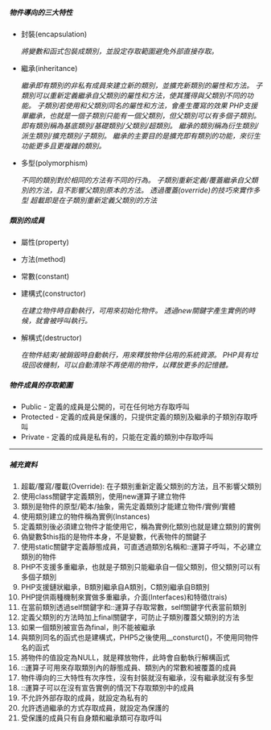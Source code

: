 ##### 物件導向的三大特性
- 封裝(encapsulation)

	*將變數和函式包裝成類別，並設定存取範圍避免外部直接存取。*

- 繼承(inheritance)

	*繼承即有類別的非私有成員來建立新的類別，並擴充新類別的屬性和方法。*
	*子類別可以重新定義繼承自父類別的屬性和方法，使其獲得與父類別不同的功能。*
	*子類別若使用和父類別同名的屬性和方法，會產生覆寫的效果*
	*PHP支援單繼承，也就是一個子類別只能有一個父類別，但父類別可以有多個子類別。*
	*即有類別稱為基底類別/基礎類別/父類別/超類別。*
	*繼承的類別稱為衍生類別/派生類別/擴充類別/子類別。*
	*繼承的主要目的是擴充即有類別的功能，來衍生功能更多且更複雜的類別。*

- 多型(polymorphism)

	*不同的類別對於相同的方法有不同的行為。*
	*子類別重新定義/覆蓋繼承自父類別的方法，且不影響父類別原本的方法。*
	*透過覆蓋(override)的技巧來實作多型*
	*超載即是在子類別重新定義父類別的方法*

##### 類別的成員

- 屬性(property)

- 方法(method)

- 常數(constant)

- 建構式(constructor)

	*在建立物件時自動執行，可用來初始化物件。*
	*透過new關鍵字產生實例的時候，就會被呼叫執行。*
	
- 解構式(destructor)

	*在物件結束/被銷毀時自動執行，用來釋放物件佔用的系統資源。*
	*PHP具有垃圾回收機制，可以自動清除不再使用的物件，以釋放更多的記憶體。*
	
##### 物件成員的存取範圍

- Public - 定義的成員是公開的，可在任何地方存取呼叫
- Protected - 定義的成員是保護的，只提供定義的類別及繼承的子類別存取呼叫
- Private - 定義的成員是私有的，只能在定義的類別中存取呼叫	

***

##### 補充資料

1. 超載/覆寫/覆載(Override): 在子類別重新定義父類別的方法，且不影響父類別
2. 使用class關鍵字定義類別，使用new運算子建立物件
3. 類別是物件的原型/範本/抽象，需先定義類別才能建立物件/實例/實體
4. 使用類別建立的物件稱為實例(Instances)
5. 定義類別後必須建立物件才能使用它，稱為實例化類別也就是建立類別的實例
6. 偽變數$this指的是物件本身，不是變數，代表物件的關鍵子
7. 使用static關鍵字定義靜態成員，可直透過類別名稱和::運算子呼叫，不必建立類別的物件
8. PHP不支援多重繼承，也就是子類別只能繼承自一個父類別，但父類別可以有多個子類別
9. PHP支援鏈狀繼承，B類別繼承自A類別，C類別繼承自B類別
10. PHP提供兩種機制來實做多重繼承，介面(Interfaces)和特徵(trais)
11. 在當前類別透過self關鍵字和::運算子存取常數，self關鍵字代表當前類別
12. 定義父類別的方法時加上final關鍵字，可防止子類別覆蓋父類別的方法
13. 如果一個類別被宣告為final，則不能被繼承
14. 與類別同名的函式也是建構式，PHP5之後使用__consturct()，不使用同物件名的函式
15. 將物件的值設定為NULL，就是釋放物件，此時會自動執行解構函式
16. ::運算子可用來存取類別內的靜態成員、類別內的常數和被覆蓋的成員
17. 物件導向的三大特性有次序性，沒有封裝就沒有繼承，沒有繼承就沒有多型
18. ::運算子可以在沒有宣告實例的情況下存取類別中的成員
19. 不允許外部存取的成員，就設定為私有的
20. 允許透過繼承的方式存取成員，就設定為保護的
21. 受保護的成員只有自身類和繼承類可存取呼叫